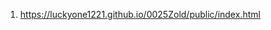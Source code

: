 <!-- https://github.com/luckyone1221/0025Zold -->
1. <https://luckyone1221.github.io/0025Zold/public/index.html>